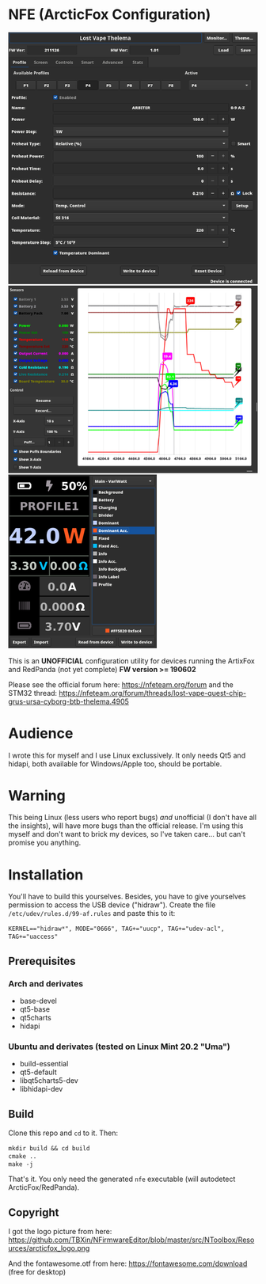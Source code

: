 # NFE (ArcticFox Configuration)

![](res/nfe_ss.png)
![](res/nfe_dm_ss.png)
![](res/nfe_theme_ss.png)

This is an **UNOFFICIAL** configuration utility for devices running the ArtixFox and RedPanda (not yet complete) **FW version >= 190602**

Please see the official forum here:
https://nfeteam.org/forum
and the STM32 thread:
https://nfeteam.org/forum/threads/lost-vape-quest-chip-grus-ursa-cyborg-btb-thelema.4905

# Audience
I wrote this for myself and I use Linux exclussively. It only needs Qt5 and hidapi, both available for Windows/Apple too, should be portable.

# Warning
This being Linux (less users who report bugs) _and_ unofficial (I don't have all the insights), will have more bugs than the official release.
I'm using this myself and don't want to brick my devices, so I've taken care... but can't promise you anything.

# Installation
You'll have to build this yourselves.
Besides, you have to give yourselves permission to access the USB device ("hidraw").
Create the file `/etc/udev/rules.d/99-af.rules` and paste this to it:
```
KERNEL=="hidraw*", MODE="0666", TAG+="uucp", TAG+="udev-acl", TAG+="uaccess"
```

## Prerequisites
### Arch and derivates
- base-devel
- qt5-base
- qt5charts
- hidapi

### Ubuntu and derivates (tested on Linux Mint 20.2 "Uma")
- build-essential
- qt5-default
- libqt5charts5-dev
- libhidapi-dev

## Build
Clone this repo and `cd` to it. Then:
```
mkdir build && cd build
cmake ..
make -j
```
That's it. You only need the generated `nfe` executable (will autodetect ArcticFox/RedPanda).

## Copyright
I got the logo picture from here: https://github.com/TBXin/NFirmwareEditor/blob/master/src/NToolbox/Resources/arcticfox_logo.png

And the fontawesome.otf from here: https://fontawesome.com/download (free for desktop)
